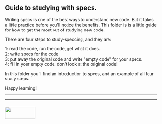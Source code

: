 ## Guide to studying with specs.

Writing specs is one of the best ways to understand new code. But it takes a little practice before you'll notice the benefits.  This folder is is a little guide for how to get the most out of studying new code.


There are four steps to study-speccing, and they are:

1: read the code, run the code, get what it does.  
2: write specs for the code  
3: put away the original code and write "empty code" for your specs.   
4: fill in your empty code.  don't look at the original code! 
  
In this folder you'll find an introduction to specs, and an example of all four study steps.

Happy learning!

___
___
### <a href="http://elewa.education/blog" target="_blank"><img src="https://user-images.githubusercontent.com/18554853/34921062-506450ae-f97d-11e7-875f-6feeb26ad72d.png" width="100" height="40"/></a>
